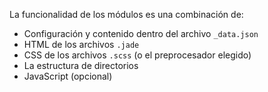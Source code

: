 La funcionalidad de los módulos es una combinación de:

- Configuración y contenido dentro del archivo `_data.json`
- HTML de los archivos `.jade`
- CSS de los archivos `.scss` (o el preprocesador elegido)
- La estructura de directorios
- JavaScript (opcional)
